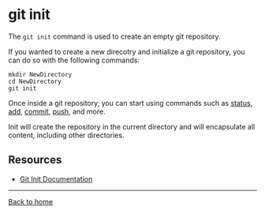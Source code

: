 # git init

The `git init` command is used to create an empty git repository.

If you wanted to create a new direcotry and initialize a git repository, you can do so with the following commands:
```
mkdir NewDirectory
cd NewDirectory
git init
```

Once inside a git repository, you can start using commands such as [status](./Status.md),
[add](./Add.md),
[commit](./Commit.md),
[push](./Push.md),
and more.

Init will create the repository in the current directory and will encapsulate all content, including other directories.

## Resources

- [Git Init Documentation](https://git-scm.com/docs/git-init)

---

[Back to home](../README.md)